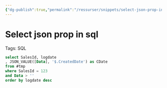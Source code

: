 ```yaml
---
{"dg-publish":true,"permalink":"/ressurser/snippets/select-json-prop-in-sql/"}
---
```

# Select json prop in sql

Tags: SQL

```sql
select SalesId, logdate
, JSON_VALUE([Data], '$.CreatedDate') as CDate
from #tmp
where SalesId = 123
and Data > ''
order by logdate desc
```